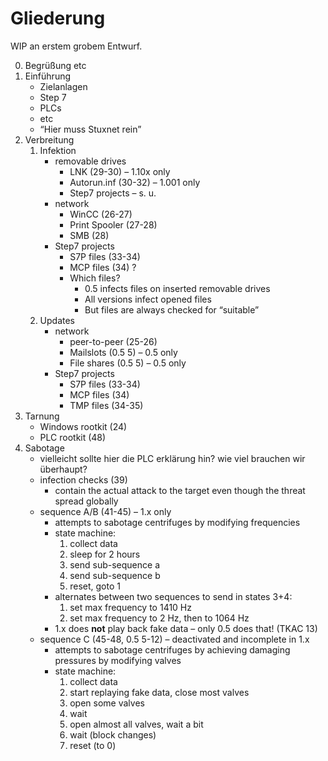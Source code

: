 Gliederung
==========

WIP an erstem grobem Entwurf.

0. Begrüßung etc
1. Einführung
   - Zielanlagen
   - Step 7
   - PLCs
   - etc
   - “Hier muss Stuxnet rein”
2. Verbreitung
   1. Infektion
      - removable drives
        - LNK (29-30) – 1.10x only
        - Autorun.inf (30-32) – 1.001 only
        - Step7 projects – s. u.
      - network
        - WinCC (26-27)
        - Print Spooler (27-28)
        - SMB (28)
      - Step7 projects
        - S7P files (33-34)
        - MCP files (34) ?
        - Which files?
          - 0.5 infects files on inserted removable drives
          - All versions infect opened files
          - But files are always checked for “suitable”
   2. Updates
      - network
        - peer-to-peer (25-26)
        - Mailslots (0.5 5) – 0.5 only
        - File shares (0.5 5) – 0.5 only
      - Step7 projects
        - S7P files (33-34)
        - MCP files (34)
        - TMP files (34-35)
3. Tarnung
   - Windows rootkit (24)
   - PLC rootkit (48)
4. Sabotage
   - vielleicht sollte hier die PLC erklärung hin? wie viel brauchen wir überhaupt?
   - infection checks (39)
     - contain the actual attack to the target even though the threat spread globally
   - sequence A/B (41-45) – 1.x only
     - attempts to sabotage centrifuges by modifying frequencies
     - state machine:
       1. collect data
       2. sleep for 2 hours
       3. send sub-sequence a
       4. send sub-sequence b
       5. reset, goto 1
     - alternates between two sequences to send in states 3+4:
       1. set max frequency to 1410 Hz
       2. set max frequency to 2 Hz, then to 1064 Hz
     - 1.x does __not__ play back fake data – only 0.5 does that! (TKAC 13)
   - sequence C (45-48, 0.5 5-12) – deactivated and incomplete in 1.x
     - attempts to sabotage centrifuges by achieving damaging pressures by modifying valves
     - state machine:
       1. collect data
       2. start replaying fake data, close most valves
       3. open some valves
       4. wait
       5. open almost all valves, wait a bit
       6. wait (block changes)
       7. reset (to 0)
